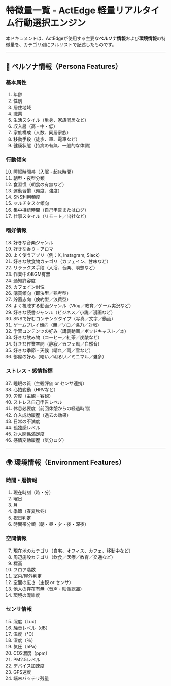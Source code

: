 # 特徴量一覧 - ActEdge 軽量リアルタイム行動選択エンジン

本ドキュメントは、ActEdgeが使用する主要な**ペルソナ情報**および**環境情報**の特徴量を、カテゴリ別にフルリストで記述したものです。

---

## 🧠 ペルソナ情報（Persona Features）

### 基本属性

1. 年齢
2. 性別
3. 居住地域
4. 職業
5. 生活スタイル（単身、家族同居など）
6. 収入層（高・中・低）
7. 家族構成（人数、同居家族）
8. 移動手段（徒歩、車、電車など）
9. 健康状態（持病の有無、一般的な体調）


### 行動傾向

10. 睡眠時間帯（入眠・起床時間）
11. 朝型・夜型分類
12. 食習慣（朝食の有無など）
13. 運動習慣（頻度、強度）
14. SNS利用頻度
15. マルチタスク傾向
16. 集中持続時間（自己申告またはログ）
17. 仕事スタイル（リモート／出社など）

### 嗜好情報

18. 好きな音楽ジャンル
19. 好きな香り・アロマ
20. よく使うアプリ（例：X, Instagram, Slack）
21. 好きな飲食物カテゴリ（カフェイン、甘味など）
22. リラックス手段（入浴、音楽、瞑想など）
23. 作業中のBGM有無
24. 通知許容度
25. カフェイン耐性
26. 購買傾向（即決型／熟考型）
27. 貯蓄志向（倹約型／浪費型）
28. よく視聴する動画ジャンル（Vlog／教育／ゲーム実況など）
29. 好きな読書ジャンル（ビジネス／小説／漫画など）
30. SNSで好むコンテンツタイプ（写真／文字／動画）
31. ゲームプレイ傾向（無／ソロ／協力／対戦）
32. 学習コンテンツの好み（講義動画／ポッドキャスト／本）
33. 好きな飲み物（コーヒー／紅茶／炭酸など）
34. 好きな作業空間（静寂／カフェ風／自然音）
35. 好きな季節・天候（晴れ／雨／雪など）
36. 部屋の好み（暗い／明るい／ミニマル／雑多）

### ストレス・感情指標

37. 睡眠の質（主観評価 or センサ連携）
38. 心拍変動（HRVなど）
39. 労度（主観・客観）
40. ストレス自己申告レベル
41. 休息必要度（前回休憩からの経過時間）
42. 介入成功履歴（過去の効果）
43. 日常の不満度
44. 孤独感レベル
45. 対人関係満足度
46. 感情変動履歴（気分ログ）

---

## 🌍 環境情報（Environment Features）

### 時間・暦情報

1. 現在時刻（時・分）
2. 曜日
3. 月
4. 季節（春夏秋冬）
5. 祝日判定
6. 時間帯分類（朝・昼・夕・夜・深夜）

###  空間情報

7. 現在地のカテゴリ（自宅、オフィス、カフェ、移動中など）
8. 周辺施設カテゴリ（飲食／医療／教育／交通など）
9. 標高
10. フロア階数
11. 室内/屋外判定
12. 空間の広さ（主観 or センサ）
13. 他人の存在有無（音声・映像認識）
14. 環境の混雑度

###  センサ情報

15. 照度（Lux）
16. 騒音レベル（dB）
17. 温度（℃）
18. 湿度（％）
19. 気圧（hPa）
20. CO2濃度（ppm）
21. PM2.5レベル
22. デバイス加速度
23. GPS速度
24. 端末バッテリ残量
